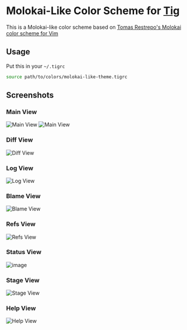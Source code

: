 # Molokai-Like Color Scheme for [Tig](https://github.com/jonas/tig)

This is a Molokai-like color scheme based on
[Tomas Restrepo's Molokai color scheme for Vim](https://github.com/tomasr/molokai)

## Usage

Put this in your `~/.tigrc`

``` bash
source path/to/colors/molokai-like-theme.tigrc
```

## Screenshots

### Main View

![Main View](https://github.com/edentsai/tig-theme-molokai-like/blob/master/screenshots/tig-main-view-a.png)
![Main View](https://github.com/edentsai/tig-theme-molokai-like/blob/master/screenshots/tig-main-view-b.png)

### Diff View

![Diff View](https://github.com/edentsai/tig-theme-molokai-like/blob/master/screenshots/tig-diff-view.png)

### Log View

![Log View](https://github.com/edentsai/tig-theme-molokai-like/blob/master/screenshots/tig-log-view.png)

### Blame View

![Blame View](https://github.com/edentsai/tig-theme-molokai-like/blob/master/screenshots/tig-blame-view.png)

### Refs View

![Refs View](https://github.com/edentsai/tig-theme-molokai-like/blob/master/screenshots/tig-refs-view.png)

### Status View

![image](https://github.com/edentsai/tig-theme-molokai-like/blob/master/screenshots/tig-status-view.png)

### Stage View

![Stage View](https://github.com/edentsai/tig-theme-molokai-like/blob/master/screenshots/tig-stage-view.png)

### Help View

![Help View](https://github.com/edentsai/tig-theme-molokai-like/blob/master/screenshots/tig-help-view.png)
